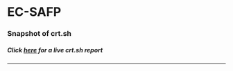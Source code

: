 # EC-SAFP
### Snapshot of crt.sh
##### Click [here](https://crt.sh/?q=B95D483F73177034DCE1C51FFE1CB9972CAFFE4FA1E1AD7412D03D6BA5B04751) for a live crt.sh report

---
